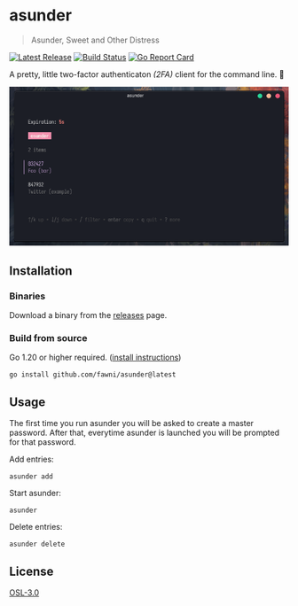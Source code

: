 # asunder

> Asunder, Sweet and Other Distress

[![Latest Release](https://img.shields.io/github/release/fawni/asunder.svg)](https://github.com/fawni/asunder/releases)
[![Build Status](https://img.shields.io/github/actions/workflow/status/fawni/asunder/build.yml?logo=github&branch=master)](https://github.com/fawni/asunder/actions)
[![Go Report Card](https://goreportcard.com/badge/github.com/fawni/asunder)](https://goreportcard.com/report/github.com/fawni/asunder)

A pretty, little two-factor authenticaton _(2FA)_ client for the command line. 🍡

![scrot](assets/scrot.png)

## Installation

### Binaries

Download a binary from the [releases](https://github.com/fawni/asunder/releases)
page.

### Build from source

Go 1.20 or higher required. ([install instructions](https://golang.org/doc/install.html))

    go install github.com/fawni/asunder@latest

## Usage

The first time you run asunder you will be asked to create a master password.
After that, everytime asunder is launched you will be prompted for that password.

Add entries:

    asunder add

Start asunder:

    asunder

Delete entries:

    asunder delete

## License

[OSL-3.0](LICENSE)
